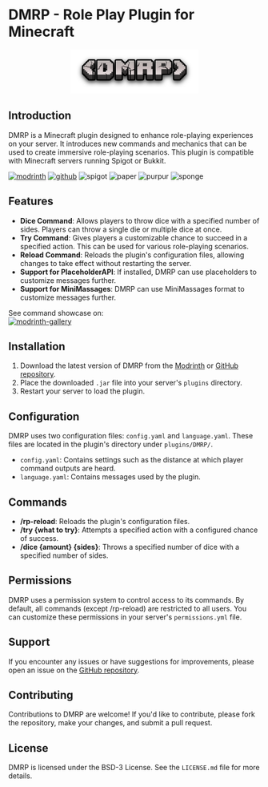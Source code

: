 # DMRP - Role Play Plugin for Minecraft

<p align="center">
    <img alt="DMRP logo" height="87" src="content/DMRP.png" title="DMRP logo" width="256"/>
</p>

## Introduction

DMRP is a Minecraft plugin designed to enhance role-playing experiences on your server. It introduces new commands and mechanics that can be used to create immersive role-playing scenarios. This plugin is compatible with Minecraft servers running Spigot or Bukkit.

[![modrinth](https://cdn.jsdelivr.net/npm/@intergrav/devins-badges@3/assets/cozy/available/modrinth_vector.svg)](https://modrinth.com/plugin/dmrp)
[![github](https://cdn.jsdelivr.net/npm/@intergrav/devins-badges@3/assets/cozy/available/github_vector.svg)](https://github.com/DublikuntMux/DMRP)
<img alt="spigot" src="https://cdn.jsdelivr.net/npm/@intergrav/devins-badges@3/assets/cozy/supported/spigot_vector.svg"/>
<img alt="paper" src="https://cdn.jsdelivr.net/npm/@intergrav/devins-badges@3/assets/cozy/supported/paper_vector.svg"/>
<img alt="purpur" src="https://cdn.jsdelivr.net/npm/@intergrav/devins-badges@3/assets/cozy/supported/purpur_vector.svg"/>
<img alt="sponge" src="https://cdn.jsdelivr.net/npm/@intergrav/devins-badges@3/assets/cozy/unsupported/sponge_vector.svg"/>

## Features

- **Dice Command**: Allows players to throw dice with a specified number of sides. Players can throw a single die or multiple dice at once.
- **Try Command**: Gives players a customizable chance to succeed in a specified action. This can be used for various role-playing scenarios.
- **Reload Command**: Reloads the plugin's configuration files, allowing changes to take effect without restarting the server.
- **Support for PlaceholderAPI**: If installed, DMRP can use placeholders to customize messages further.
- **Support for MiniMassages**: DMRP can use MiniMassages format to customize messages further.

See command showcase on:  
[![modrinth-gallery](https://cdn.jsdelivr.net/npm/@intergrav/devins-badges@3/assets/cozy/documentation/modrinth-gallery_vector.svg)](https://modrinth.com/plugin/dmrp/gallery)


## Installation

1. Download the latest version of DMRP from the [Modrinth](https://modrinth.com/plugin/dmrp) or [GitHub repository](https://github.com/DublikuntMux/DMRP).
2. Place the downloaded `.jar` file into your server's `plugins` directory.
3. Restart your server to load the plugin.

## Configuration

DMRP uses two configuration files: `config.yaml` and `language.yaml`. These files are located in the plugin's directory under `plugins/DMRP/`.

- `config.yaml`: Contains settings such as the distance at which player command outputs are heard.
- `language.yaml`: Contains messages used by the plugin.

## Commands

- **/rp-reload**: Reloads the plugin's configuration files.
- **/try {what to try}**: Attempts a specified action with a configured chance of success.
- **/dice {amount} {sides}**: Throws a specified number of dice with a specified number of sides.

## Permissions

DMRP uses a permission system to control access to its commands. By default, all commands (except /rp-reload) are restricted to all users. You can customize these permissions in your server's `permissions.yml` file.

## Support

If you encounter any issues or have suggestions for improvements, please open an issue on the [GitHub repository](https://github.com/DublikuntMux/DMRP/issues).

## Contributing

Contributions to DMRP are welcome! If you'd like to contribute, please fork the repository, make your changes, and submit a pull request.

## License

DMRP is licensed under the BSD-3 License. See the `LICENSE.md` file for more details.
